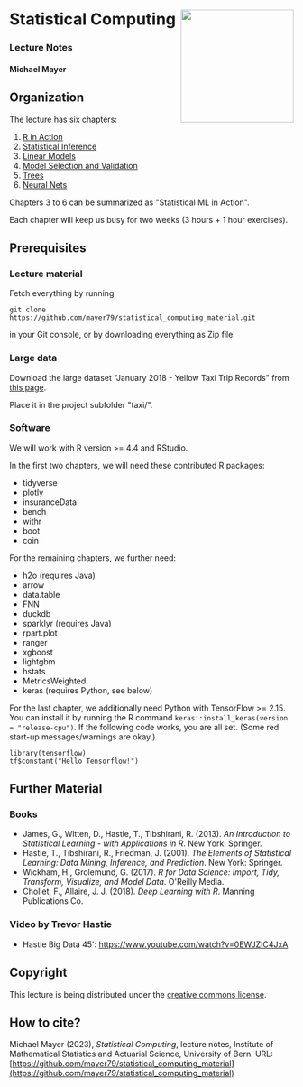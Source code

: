 # Statistical Computing <img src='figs/logo.png' align="right" height="200" /></a>

### Lecture Notes

#### Michael Mayer

## Organization

The lecture has six chapters: 

1. [R in Action](https://mayer79.github.io/statistical_computing_material/1_R_in_Action.html)
2. [Statistical Inference](https://mayer79.github.io/statistical_computing_material/2_Statistical_Inference.html)
3. [Linear Models](https://mayer79.github.io/statistical_computing_material/3_Linear_Models.html)
4. [Model Selection and Validation](https://mayer79.github.io/statistical_computing_material/4_Model_Selection_and_Validation.html)
5. [Trees](https://mayer79.github.io/statistical_computing_material/5_Trees.html)
6. [Neural Nets](https://mayer79.github.io/statistical_computing_material/6_Neural_Nets.html)

Chapters 3 to 6 can be summarized as "Statistical ML in Action". 

Each chapter will keep us busy for two weeks (3 hours + 1 hour exercises).
   
## Prerequisites

### Lecture material

Fetch everything by running

```
git clone https://github.com/mayer79/statistical_computing_material.git
```

in your Git console, or by downloading everything as Zip file.

### Large data

Download the large dataset "January 2018 - Yellow Taxi Trip Records" from [this page](https://www1.nyc.gov/site/tlc/about/tlc-trip-record-data.page).

Place it in the project subfolder "taxi/".

### Software

We will work with R version >= 4.4 and RStudio. 

In the first two chapters, we will need these contributed R packages:

- tidyverse
- plotly
- insuranceData
- bench
- withr
- boot
- coin

For the remaining chapters, we further need:

- h2o (requires Java)
- arrow
- data.table
- FNN
- duckdb
- sparklyr (requires Java)
- rpart.plot
- ranger
- xgboost
- lightgbm
- hstats
- MetricsWeighted
- keras (requires Python, see below)

For the last chapter, we additionally need Python with TensorFlow >= 2.15. You can install it by running the R command `keras::install_keras(version = "release-cpu")`. If the following code works, you are all set. (Some red start-up messages/warnings are okay.)

```
library(tensorflow)
tf$constant("Hello Tensorflow!")
```

## Further Material

### Books

- James, G., Witten, D., Hastie, T., Tibshirani, R. (2013). *An Introduction to Statistical Learning - with Applications in R*. New York: Springer.
- Hastie, T., Tibshirani, R., Friedman, J. (2001). *The Elements of Statistical Learning: Data Mining, Inference, and Prediction*. New York: Springer.
- Wickham, H., Grolemund, G. (2017). *R for Data Science: Import, Tidy, Transform, Visualize, and Model Data*. O'Reilly Media.
- Chollet, F., Allaire, J. J. (2018). *Deep Learning with R*. Manning Publications Co.

### Video by Trevor Hastie

- Hastie Big Data 45': https://www.youtube.com/watch?v=0EWJZIC4JxA

## Copyright

This lecture is being distributed under the [creative commons license](https://creativecommons.org/licenses/by/2.0/).

## How to cite?

Michael Mayer (2023), *Statistical Computing*, lecture notes, Institute of Mathematical Statistics and Actuarial Science, University of Bern. URL:  [https://github.com/mayer79/statistical_computing_material](https://github.com/mayer79/statistical_computing_material)
